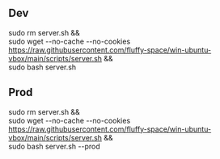 ## Dev

sudo rm server.sh && \
sudo wget --no-cache --no-cookies https://raw.githubusercontent.com/fluffy-space/win-ubuntu-vbox/main/scripts/server.sh && \
sudo bash server.sh


## Prod

sudo rm server.sh && \
sudo wget --no-cache --no-cookies https://raw.githubusercontent.com/fluffy-space/win-ubuntu-vbox/main/scripts/server.sh && \
sudo bash server.sh --prod